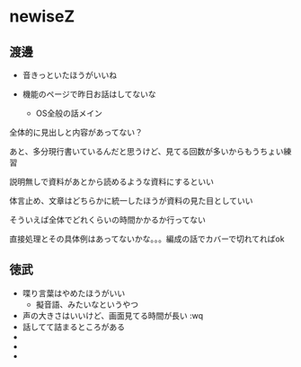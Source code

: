 # newiseZ

## 渡邊

- 音きっといたほうがいいね

- 機能のページで昨日お話はしてないな
  - OS全般の話メイン

全体的に見出しと内容があってない？

あと、多分現行書いているんだと思うけど、見てる回数が多いからもうちょい練習

説明無しで資料があとから読めるような資料にするといい

体言止め、文章はどちらかに統一したほうが資料の見た目としていい

そういえば全体でどれくらいの時間かかるか行ってない

直接処理とその具体例はあってないかな。。。編成の話でカバーで切れてればok



## 徳武

- 喋り言葉はやめたほうがいい
  -  擬音語、みたいなというやつ
- 声の大きさはいいけど、画面見てる時間が長い
:wq
- 話してて詰まるところがある
-
-
-

